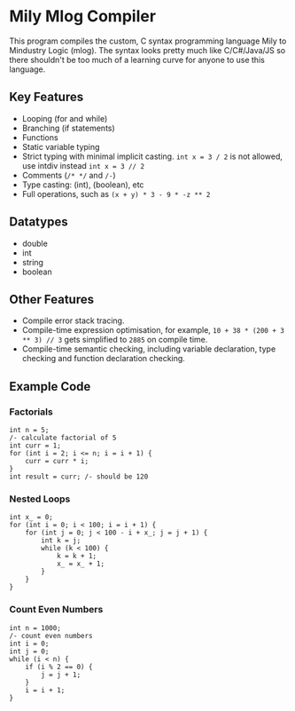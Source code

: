 # Mily Mlog Compiler

This program compiles the custom, C syntax programming language Mily to Mindustry Logic (mlog). 
The syntax looks pretty much like C/C#/Java/JS so there shouldn't be too much of a learning curve for anyone to use this language.

## Key Features
- Looping (for and while)
- Branching (if statements)
- Functions
- Static variable typing
- Strict typing with minimal implicit casting. `int x = 3 / 2` is not allowed, use intdiv instead `int x = 3 // 2`
- Comments (`/* */` and `/-`)
- Type casting: (int), (boolean), etc
- Full operations, such as `(x + y) * 3 - 9 * -z ** 2`

## Datatypes
- double
- int
- string
- boolean

## Other Features
- Compile error stack tracing.
- Compile-time expression optimisation, for example, `10 + 38 * (200 + 3 ** 3) // 3` gets simplified to `2885` on compile time.
- Compile-time semantic checking, including variable declaration, type checking and function declaration checking.

## Example Code
### Factorials
```
int n = 5;
/- calculate factorial of 5
int curr = 1;
for (int i = 2; i <= n; i = i + 1) {
    curr = curr * i;
}
int result = curr; /- should be 120
```

### Nested Loops
```
int x_ = 0;
for (int i = 0; i < 100; i = i + 1) {
    for (int j = 0; j < 100 - i + x_; j = j + 1) {
        int k = j;
        while (k < 100) {
            k = k + 1;
            x_ = x_ + 1;
        }
    }
}
```

### Count Even Numbers
```
int n = 1000;
/- count even numbers
int i = 0;
int j = 0;
while (i < n) {
    if (i % 2 == 0) {
        j = j + 1;
    }
    i = i + 1;
}
```